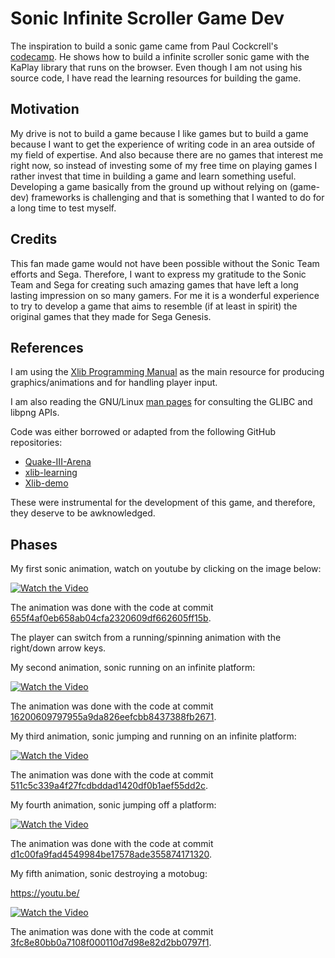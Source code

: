 # Sonic Infinite Scroller Game Dev

The inspiration to build a sonic game came from Paul Cockcrell's
[codecamp](https://github.com/paulcockrell/sonic-infinite-scroller). He shows how to
build a infinite scroller sonic game with the KaPlay library that runs on the browser.
Even though I am not using his source code, I have read the learning resources for
building the game.

## Motivation

My drive is not to build a game because I like games but to build a game because I
want to get the experience of writing code in an area outside of my field of expertise.
And also because there are no games that interest me right now, so instead of investing
some of my free time on playing games I rather invest that time in building a game
and learn something useful. Developing a game basically from the ground up without
relying on (game-dev) frameworks is challenging and that is something that I wanted to
do for a long time to test myself.

## Credits

This fan made game would not have been possible without the Sonic Team efforts and Sega.
Therefore, I want to express my gratitude to the Sonic Team and Sega for creating such
amazing games that have left a long lasting impression on so many gamers. For me it is
a wonderful experience to try to develop a game that aims to resemble (if at least in
spirit) the original games that they made for Sega Genesis.

## References

I am using the [Xlib Programming Manual](https://tronche.com/gui/x/xlib/) as the main
resource for producing graphics/animations and for handling player input.

I am also reading the GNU/Linux [man pages](https://man7.org/linux/man-pages/) for
consulting the GLIBC and libpng APIs.

Code was either borrowed or adapted from the following GitHub repositories:
- [Quake-III-Arena](https://github.com/id-Software/Quake-III-Arena)
- [xlib-learning](https://github.com/Faison/xlib-learning)
- [Xlib-demo](https://github.com/QMonkey/Xlib-demo)

These were instrumental for the development of this game, and therefore, they deserve
to be awknowledged.

## Phases

My first sonic animation, watch on youtube by clicking on the image below:

[![Watch the Video](https://img.youtube.com/vi/sbTZkZByafw/hqdefault.jpg)](https://youtu.be/sbTZkZByafw)

The animation was done with the code at commit [655f4af0eb658ab04cfa2320609df662605ff15b](https://github.com/misael-diaz/sonic-infinite-scroller-game-dev/commit/655f4af0eb658ab04cfa2320609df662605ff15b).

The player can switch from a running/spinning animation with the right/down arrow keys.

My second animation, sonic running on an infinite platform:

[![Watch the Video](https://img.youtube.com/vi/Lz_PlsWDygE/hqdefault.jpg)](https://youtu.be/Lz_PlsWDygE)

The animation was done with the code at commit [16200609797955a9da826eefcbb8437388fb2671](https://github.com/misael-diaz/sonic-infinite-scroller-game-dev/commit/16200609797955a9da826eefcbb8437388fb2671).

My third animation, sonic jumping and running on an infinite platform:

[![Watch the Video](https://img.youtube.com/vi/kQrb8HPSllk/hqdefault.jpg)](https://youtu.be/kQrb8HPSllk)

The animation was done with the code at commit [511c5c339a4f27fcdbddad1420df0b1aef55dd2c](https://github.com/misael-diaz/sonic-infinite-scroller-game-dev/commit/511c5c339a4f27fcdbddad1420df0b1aef55dd2c).

My fourth animation, sonic jumping off a platform:

[![Watch the Video](https://img.youtube.com/vi/gpQOFEkzxYg/hqdefault.jpg)](https://youtu.be/gpQOFEkzxYg)

The animation was done with the code at commit [d1c00fa9fad4549984be17578ade355874171320](https://github.com/misael-diaz/sonic-infinite-scroller-game-dev/commit/d1c00fa9fad4549984be17578ade355874171320).

My fifth animation, sonic destroying a motobug:

https://youtu.be/

[![Watch the Video](https://img.youtube.com/vi/qsgNFFoKFGs/hqdefault.jpg)](https://youtu.be/qsgNFFoKFGs)

The animation was done with the code at commit [3fc8e80bb0a7108f000110d7d98e82d2bb0797f1](https://github.com/misael-diaz/sonic-infinite-scroller-game-dev/commit/3fc8e80bb0a7108f000110d7d98e82d2bb0797f1).
